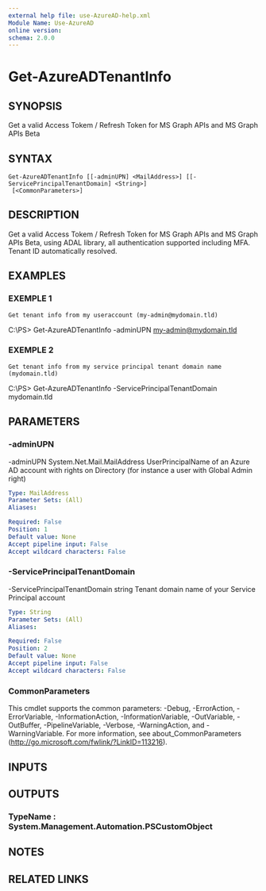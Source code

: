 ```yaml
---
external help file: use-AzureAD-help.xml
Module Name: Use-AzureAD
online version:
schema: 2.0.0
---
```


# Get-AzureADTenantInfo

## SYNOPSIS
Get a valid Access Tokem / Refresh Token for MS Graph APIs and MS Graph APIs Beta

## SYNTAX

```
Get-AzureADTenantInfo [[-adminUPN] <MailAddress>] [[-ServicePrincipalTenantDomain] <String>]
 [<CommonParameters>]
```

## DESCRIPTION
Get a valid Access Tokem / Refresh Token for MS Graph APIs and MS Graph APIs Beta, using ADAL library, all authentication supported including MFA.
Tenant ID automatically resolved.

## EXAMPLES

### EXEMPLE 1
```
Get tenant info from my useraccount (my-admin@mydomain.tld)
```

C:\PS\> Get-AzureADTenantInfo -adminUPN my-admin@mydomain.tld

### EXEMPLE 2
```
Get tenant info from my service principal tenant domain name (mydomain.tld)
```

C:\PS\> Get-AzureADTenantInfo -ServicePrincipalTenantDomain mydomain.tld

## PARAMETERS

### -adminUPN
-adminUPN System.Net.Mail.MailAddress
UserPrincipalName of an Azure AD account with rights on Directory (for instance a user with Global Admin right)

```yaml
Type: MailAddress
Parameter Sets: (All)
Aliases:

Required: False
Position: 1
Default value: None
Accept pipeline input: False
Accept wildcard characters: False
```

### -ServicePrincipalTenantDomain
-ServicePrincipalTenantDomain string
Tenant domain name of your Service Principal account

```yaml
Type: String
Parameter Sets: (All)
Aliases:

Required: False
Position: 2
Default value: None
Accept pipeline input: False
Accept wildcard characters: False
```

### CommonParameters
This cmdlet supports the common parameters: -Debug, -ErrorAction, -ErrorVariable, -InformationAction, -InformationVariable, -OutVariable, -OutBuffer, -PipelineVariable, -Verbose, -WarningAction, and -WarningVariable.
For more information, see about_CommonParameters (http://go.microsoft.com/fwlink/?LinkID=113216).

## INPUTS

## OUTPUTS

### TypeName : System.Management.Automation.PSCustomObject
## NOTES

## RELATED LINKS
